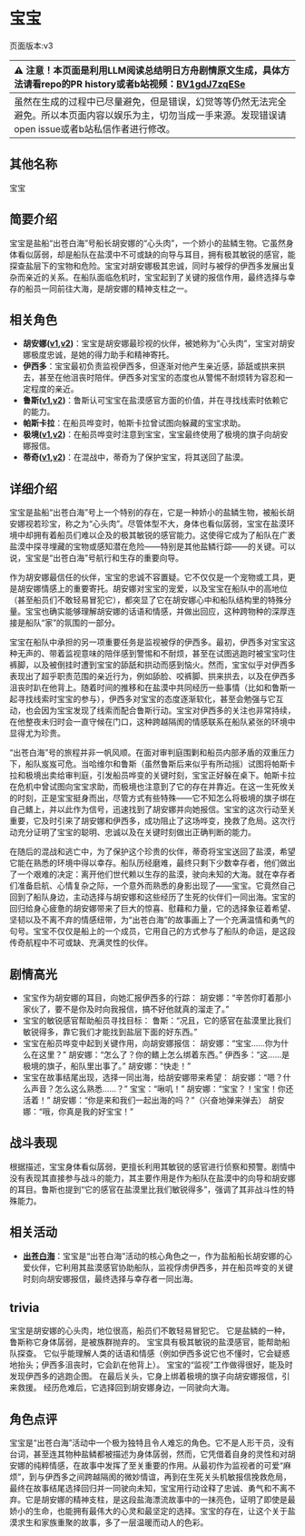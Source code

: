 # 宝宝
页面版本:v3
 

| :warning: 注意！本页面是利用LLM阅读总结明日方舟剧情原文生成，具体方法请看repo的PR history或者b站视频：[BV1gdJ7zqESe](https://www.bilibili.com/video/BV1gdJ7zqESe/)         |
|:----------------------------|
| 虽然在生成的过程中已尽量避免，但是错误，幻觉等等仍然无法完全避免。所以本页面内容以娱乐为主，切勿当成一手来源。发现错误请open issue或者b站私信作者进行修改。|



## 其他名称
宝宝
## 简要介绍
宝宝是盐船“出苍白海”号船长胡安娜的“心头肉”，一个娇小的盐鳞生物。它虽然身体看似孱弱，却是船队在盐漠中不可或缺的向导与耳目，拥有极其敏锐的感官，能探查盐层下的宝物和危险。宝宝对胡安娜极其忠诚，同时与被俘的伊西多发展出复杂而亲近的关系。在船队面临危机时，宝宝起到了关键的报信作用，最终选择与幸存的船员一同前往大海，是胡安娜的精神支柱之一。
## 相关角色
-   **胡安娜([v1](../chars/extended_char_hu_an_na.md),[v2](extended_char_hu_an_na.md))**：宝宝是胡安娜最珍视的伙伴，被她称为“心头肉”，宝宝对胡安娜极度忠诚，是她的得力助手和精神寄托。
-   **伊西多**：宝宝最初负责监视伊西多，但逐渐对他产生亲近感，舔舐或拱来拱去，甚至在他沮丧时陪伴。伊西多对宝宝的态度也从警惕不耐烦转为容忍和一定程度的亲近。
-   **鲁斯([v1](../chars/extended_char_lu_si.md),[v2](extended_char_lu_si.md))**：鲁斯认可宝宝在盐漠感官方面的价值，并在寻找线索时依赖它的能力。
-   **帕斯卡拉**：在船员哗变时，帕斯卡拉曾试图向躲藏的宝宝求助。
-   **极境([v1](../chars/char_401_elysm.md),[v2](char_401_elysm.md))**：在船员哗变时注意到宝宝，宝宝最终使用了极境的旗子向胡安娜报信。
-   **蒂奇([v1](../chars/extended_char_di_qi.md),[v2](extended_char_di_qi.md))**：在混战中，蒂奇为了保护宝宝，将其送回了盐漠。
## 详细介绍
宝宝是盐船“出苍白海”号上一个特别的存在，它是一种娇小的盐鳞生物，被船长胡安娜视若珍宝，称之为“心头肉”。尽管体型不大，身体也看似孱弱，宝宝在盐漠环境中却拥有着船员们难以企及的极其敏锐的感官能力。这使得它成为了船队在广袤盐漠中探寻埋藏的宝物或感知潜在危险——特别是其他盐鳞行踪——的关键。可以说，宝宝是“出苍白海”号航行和生存的重要向导。

作为胡安娜最信任的伙伴，宝宝的忠诚不容置疑。它不仅仅是一个宠物或工具，更是胡安娜情感上的重要寄托。胡安娜对宝宝的宠爱，以及宝宝在船队中的高地位（甚至船员们不敢轻易冒犯它），都突显了它在胡安娜心中和船队结构里的特殊分量。宝宝也确实能够理解胡安娜的话语和情感，并做出回应，这种跨物种的深厚连接是船队“家”的氛围的一部分。

宝宝在船队中承担的另一项重要任务是监视被俘的伊西多。最初，伊西多对宝宝这种无声的、带着监视意味的陪伴感到警惕和不耐烦，甚至在试图逃跑时被宝宝叼住裤脚，以及被倒挂时遭到宝宝的舔舐和拱动而感到恼火。然而，宝宝似乎对伊西多表现出了超乎职责范围的亲近行为，例如舔脸、咬裤脚、拱来拱去，以及在伊西多沮丧时趴在他背上。随着时间的推移和在盐漠中共同经历一些事情（比如和鲁斯一起寻找线索时宝宝的参与），伊西多对宝宝的态度逐渐软化，甚至会勉强与它互动，也会因为宝宝发现了线索而配合鲁斯行动。宝宝对伊西多的关注也非常持续，在他整夜未归时会一直守候在门口，这种跨越隔阂的情感联系在船队紧张的环境中显得尤为珍贵。

“出苍白海”号的旅程并非一帆风顺。在面对审判庭围剿和船员内部矛盾的双重压力下，船队岌岌可危。当哈维尔和鲁斯（虽然鲁斯后来似乎有所动摇）试图将帕斯卡拉和极境出卖给审判庭，引发船员哗变的关键时刻，宝宝正好躲在桌下。帕斯卡拉在危机中曾试图向宝宝求助，而极境也注意到了它的存在并靠近。在这一生死攸关的时刻，正是宝宝挺身而出，尽管方式有些特殊——它不知怎么将极境的旗子绑在自己鳍上，并以此作为信号，迅速找到了胡安娜并向她报信。宝宝的这次行动至关重要，它及时引来了胡安娜和伊西多，成功阻止了这场哗变，挽救了危局。这次行动充分证明了宝宝的聪明、忠诚以及在关键时刻做出正确判断的能力。

在随后的混战和逃亡中，为了保护这个珍贵的伙伴，蒂奇将宝宝送回了盐漠，希望它能在熟悉的环境中得以幸存。船队历经磨难，最终只剩下少数幸存者，他们做出了一个艰难的决定：离开他们世代赖以生存的盐漠，驶向未知的大海。就在幸存者们准备启航、心情复杂之际，一个意外而熟悉的身影出现了——宝宝。它竟然自己回到了船队身边，主动选择与胡安娜和这些经历了生死的伙伴们一同出海。宝宝的回归给身心疲惫的胡安娜带来了巨大的惊喜、慰藉和力量，它的选择象征着希望、坚韧以及不离不弃的情感纽带，为“出苍白海”的故事画上了一个充满温情和勇气的句号。宝宝不仅仅是船上的一个成员，它用自己的方式参与了船队的命运，是这段传奇航程中不可或缺、充满灵性的伙伴。
## 剧情高光
*   宝宝作为胡安娜的耳目，向她汇报伊西多的行踪：
    胡安娜：“辛苦你盯着那小家伙了，要不是你及时向我报信，搞不好他就真的溜走了。”
*   宝宝的敏锐感官帮助船员寻找目标：
    鲁斯：“况且，它的感官在盐漠里比我们敏锐得多，靠它我们才能找到盐层下面的好东西。”
*   宝宝在船员哗变中起到关键作用，向胡安娜报信：
    胡安娜：“宝宝......你为什么在这里？”
    胡安娜：“怎么了？你的鳍上怎么绑着东西。”
    伊西多：“这......是极境的旗子，船队里出事了。”
    胡安娜：“快走！”
*   宝宝在故事结尾出现，选择一同出海，给胡安娜带来希望：
    胡安娜：“嗯？什么声音？怎么这么熟悉......？”
    宝宝：“啾叽！”
    胡安娜：“宝宝？！宝宝！你还活着！”
    胡安娜：“你是来和我们一起出海的吗？”（兴奋地弹来弹去）
    胡安娜：“哦，你真是我的好宝宝！”
## 战斗表现
根据描述，宝宝身体看似孱弱，更擅长利用其敏锐的感官进行侦察和预警。剧情中没有表现其直接参与战斗的能力，其主要作用是作为船队在盐漠中的向导和胡安娜的耳目。鲁斯也提到“它的感官在盐漠里比我们敏锐得多”，强调了其非战斗性的特殊能力。
## 相关活动
-   **[出苍白海](../stories/act39side.md)**：宝宝是“出苍白海”活动的核心角色之一，作为盐船船长胡安娜的心爱伙伴，它利用其盐漠感官协助船队，监视俘虏伊西多，并在船员哗变的关键时刻向胡安娜报信，最终选择与幸存者一同出海。
## trivia
宝宝是胡安娜的心头肉，地位很高，船员们不敢轻易冒犯它。
它是盐鳞的一种，鲁斯称它身体孱弱，是被族群抛弃的。
宝宝具有极其敏锐的盐漠感官，能帮助船队探查。
它似乎能理解人类的话语和情感（例如伊西多说它也不懂时，它会疑惑地抬头；伊西多沮丧时，它会趴在他背上）。
宝宝的“监视”工作做得很好，能及时发现伊西多的逃跑企图。
在最后关头，它身上绑着极境的旗子向胡安娜报信，引来救援。
经历危难后，它选择回到胡安娜身边，一同驶向大海。
## 角色点评
宝宝是“出苍白海”活动中一个极为独特且令人难忘的角色。它不是人形干员，没有台词，甚至连其物种盐鳞都被描述为身体孱弱，然而，它凭借着自身的灵性和对胡安娜的纯粹情感，在故事中发挥了至关重要的作用。从最初作为监视者的可爱“麻烦”，到与伊西多之间跨越隔阂的微妙情谊，再到在生死关头机敏报信挽救危局，最终在故事结尾选择回归并一同驶向未知，宝宝用行动诠释了忠诚、勇气和不离不弃。它是胡安娜的精神支柱，是这段盐海漂流故事中的一抹亮色，证明了即使是最娇小的生命，也能拥有最伟大的心灵和最坚定的选择。宝宝的存在，让这个关于盐漠求生和家族重聚的故事，多了一层温暖而动人的色彩。